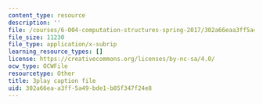 ```yaml
---
content_type: resource
description: ''
file: /courses/6-004-computation-structures-spring-2017/302a66eaa3ff5a49bde1b85f347f24e8_j35fYO_ASeY.vtt
file_size: 11230
file_type: application/x-subrip
learning_resource_types: []
license: https://creativecommons.org/licenses/by-nc-sa/4.0/
ocw_type: OCWFile
resourcetype: Other
title: 3play caption file
uid: 302a66ea-a3ff-5a49-bde1-b85f347f24e8
---
```

